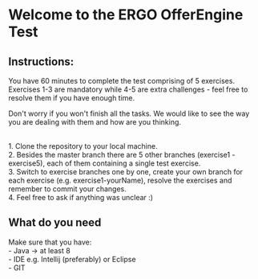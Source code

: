 # Welcome to the ERGO OfferEngine Test

## Instructions:

You have 60 minutes to complete the test comprising of 5 exercises. Exercises 1-3 are mandatory while 4-5 are extra challenges - feel free to resolve them if you have enough time.

Don't worry if you won't finish all the tasks. We would like to see the way you are dealing with them and how are you thinking.

<br>
1. Clone the repository to your local machine.<br>
2. Besides the master branch there are 5 other branches (exercise1 - exercise5), each of them containing a single test exercise.<br>
3. Switch to exercise branches one by one, create your own branch for each exercise (e.g. exercise1-yourName), resolve the exercises and remember to commit your changes.<br>
4. Feel free to ask if anything was unclear :)

## What do you need

Make sure that you have:
<br>	- Java -> at least 8
<br>	- IDE e.g. Intellij (preferably) or Eclipse
<br>	- GIT

